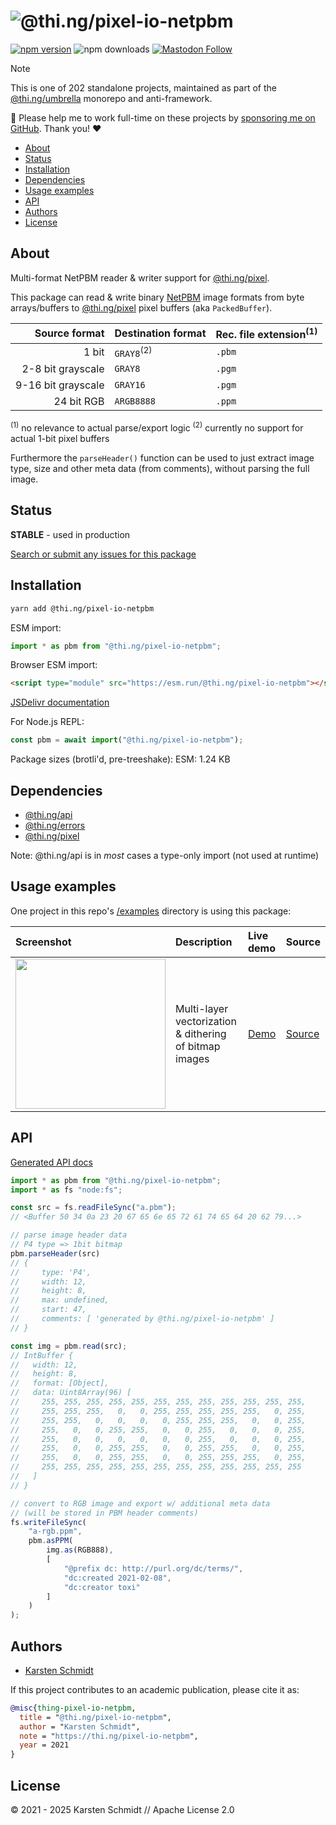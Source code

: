 <!-- This file is generated - DO NOT EDIT! -->
<!-- Please see: https://github.com/thi-ng/umbrella/blob/develop/CONTRIBUTING.md#changes-to-readme-files -->
# ![@thi.ng/pixel-io-netpbm](https://media.thi.ng/umbrella/banners-20230807/thing-pixel-io-netpbm.svg?b88db016)

[![npm version](https://img.shields.io/npm/v/@thi.ng/pixel-io-netpbm.svg)](https://www.npmjs.com/package/@thi.ng/pixel-io-netpbm)
![npm downloads](https://img.shields.io/npm/dm/@thi.ng/pixel-io-netpbm.svg)
[![Mastodon Follow](https://img.shields.io/mastodon/follow/109331703950160316?domain=https%3A%2F%2Fmastodon.thi.ng&style=social)](https://mastodon.thi.ng/@toxi)

> [!NOTE]
> This is one of 202 standalone projects, maintained as part
> of the [@thi.ng/umbrella](https://github.com/thi-ng/umbrella/) monorepo
> and anti-framework.
>
> 🚀 Please help me to work full-time on these projects by [sponsoring me on
> GitHub](https://github.com/sponsors/postspectacular). Thank you! ❤️

- [About](#about)
- [Status](#status)
- [Installation](#installation)
- [Dependencies](#dependencies)
- [Usage examples](#usage-examples)
- [API](#api)
- [Authors](#authors)
- [License](#license)

## About

Multi-format NetPBM reader & writer support for [@thi.ng/pixel](https://github.com/thi-ng/umbrella/tree/develop/packages/pixel).

This package can read & write binary
[NetPBM](https://en.wikipedia.org/wiki/Netpbm) image formats from byte
arrays/buffers to
[@thi.ng/pixel](https://github.com/thi-ng/umbrella/tree/develop/packages/pixel)
pixel buffers (aka `PackedBuffer`).

|      Source format | Destination format    | Rec. file extension<sup>(1)</sup> |
|-------------------:|-----------------------|-----------------------------------|
|              1 bit | `GRAY8`<sup>(2)</sup> | `.pbm`                            |
|  2-8 bit grayscale | `GRAY8`               | `.pgm`                            |
| 9-16 bit grayscale | `GRAY16`              | `.pgm`                            |
|         24 bit RGB | `ARGB8888`            | `.ppm`                            |

<sup>(1)</sup> no relevance to actual parse/export logic
<sup>(2)</sup> currently no support for actual 1-bit pixel buffers

Furthermore the `parseHeader()` function can be used to just extract image type,
size and other meta data (from comments), without parsing the full image.

## Status

**STABLE** - used in production

[Search or submit any issues for this package](https://github.com/thi-ng/umbrella/issues?q=%5Bpixel-io-netpbm%5D+in%3Atitle)

## Installation

```bash
yarn add @thi.ng/pixel-io-netpbm
```

ESM import:

```ts
import * as pbm from "@thi.ng/pixel-io-netpbm";
```

Browser ESM import:

```html
<script type="module" src="https://esm.run/@thi.ng/pixel-io-netpbm"></script>
```

[JSDelivr documentation](https://www.jsdelivr.com/)

For Node.js REPL:

```js
const pbm = await import("@thi.ng/pixel-io-netpbm");
```

Package sizes (brotli'd, pre-treeshake): ESM: 1.24 KB

## Dependencies

- [@thi.ng/api](https://github.com/thi-ng/umbrella/tree/develop/packages/api)
- [@thi.ng/errors](https://github.com/thi-ng/umbrella/tree/develop/packages/errors)
- [@thi.ng/pixel](https://github.com/thi-ng/umbrella/tree/develop/packages/pixel)

Note: @thi.ng/api is in _most_ cases a type-only import (not used at runtime)

## Usage examples

One project in this repo's
[/examples](https://github.com/thi-ng/umbrella/tree/develop/examples)
directory is using this package:

| Screenshot                                                                                                          | Description                                            | Live demo                                          | Source                                                                          |
|:--------------------------------------------------------------------------------------------------------------------|:-------------------------------------------------------|:---------------------------------------------------|:--------------------------------------------------------------------------------|
| <img src="https://raw.githubusercontent.com/thi-ng/umbrella/develop/assets/examples/trace-bitmap.jpg" width="240"/> | Multi-layer vectorization & dithering of bitmap images | [Demo](https://demo.thi.ng/umbrella/trace-bitmap/) | [Source](https://github.com/thi-ng/umbrella/tree/develop/examples/trace-bitmap) |

## API

[Generated API docs](https://docs.thi.ng/umbrella/pixel-io-netpbm/)

```ts
import * as pbm from "@thi.ng/pixel-io-netpbm";
import * as fs "node:fs";

const src = fs.readFileSync("a.pbm");
// <Buffer 50 34 0a 23 20 67 65 6e 65 72 61 74 65 64 20 62 79...>

// parse image header data
// P4 type => 1bit bitmap
pbm.parseHeader(src)
// {
//     type: 'P4',
//     width: 12,
//     height: 8,
//     max: undefined,
//     start: 47,
//     comments: [ 'generated by @thi.ng/pixel-io-netpbm' ]
// }

const img = pbm.read(src);
// IntBuffer {
//   width: 12,
//   height: 8,
//   format: [Object],
//   data: Uint8Array(96) [
//     255, 255, 255, 255, 255, 255, 255, 255, 255, 255, 255, 255,
//     255, 255, 255,   0,   0, 255, 255, 255, 255, 255,   0, 255,
//     255, 255,   0,   0,   0,   0, 255, 255, 255,   0,   0, 255,
//     255,   0,   0, 255, 255,   0,   0, 255,   0,   0,   0, 255,
//     255,   0,   0,   0,   0,   0,   0, 255,   0,   0,   0, 255,
//     255,   0,   0, 255, 255,   0,   0, 255, 255,   0,   0, 255,
//     255,   0,   0, 255, 255,   0,   0, 255, 255, 255,   0, 255,
//     255, 255, 255, 255, 255, 255, 255, 255, 255, 255, 255, 255
//   ]
// }

// convert to RGB image and export w/ additional meta data
// (will be stored in PBM header comments)
fs.writeFileSync(
    "a-rgb.ppm",
    pbm.asPPM(
        img.as(RGB888),
        [
            "@prefix dc: http://purl.org/dc/terms/",
            "dc:created 2021-02-08",
            "dc:creator toxi"
        ]
    )
);
```

## Authors

- [Karsten Schmidt](https://thi.ng)

If this project contributes to an academic publication, please cite it as:

```bibtex
@misc{thing-pixel-io-netpbm,
  title = "@thi.ng/pixel-io-netpbm",
  author = "Karsten Schmidt",
  note = "https://thi.ng/pixel-io-netpbm",
  year = 2021
}
```

## License

&copy; 2021 - 2025 Karsten Schmidt // Apache License 2.0
